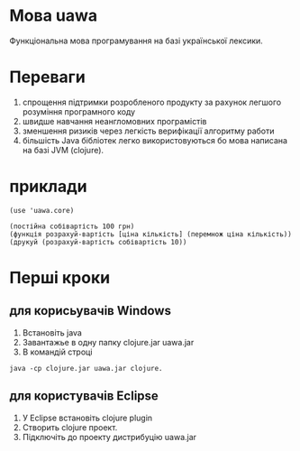 # Мова uawa
Функціональна мова програмування на базі української лексики.
# Переваги
1. спрощення підтримки розробленого продукту за рахунок легшого розуміння програмного коду
2. швидше навчання неангломовних програмістів
3. зменшення ризиків через легкість верифікації алгоритму работи
4. більшість Java бібліотек легко використовуються бо мова написана на базі JVM (clojure). 
# приклади
```
(use 'uawa.core)

(постійна собівартість 100 грн)
(функція розрахуй-вартість [ціна кількість] (перемнож ціна кількість))
(друкуй (розрахуй-вартість собівартість 10))
```

# Перші кроки
## для корисьувачів Windows 
1. Встановіть java
2. Завантажье в одну папку clojure.jar uawa.jar
3. В командій строці
```
java -cp clojure.jar uawa.jar clojure.
```
## для користувачів Eclipse 
1. У Eclipse встановіть clojure plugin
2. Створить clojure проект.
3. Підключіть до проекту дистрибуцію uawa.jar
